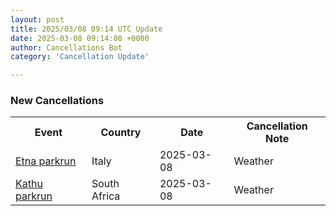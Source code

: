 ```yaml
---
layout: post
title: 2025/03/08 09:14 UTC Update
date: 2025-03-08 09:14:08 +0000
author: Cancellations Bot
category: 'Cancellation Update'

---
```


<h3>New Cancellations</h3>
<div class='hscrollable'>
<table style='width: 100%'>
    <tr>
        <th>Event</th>
        <th>Country</th>
        <th>Date</th>
        <th>Cancellation Note</th>
    </tr>
    <tr>
        <td><a href="https://www.parkrun.it/etna">Etna parkrun</a></td>
        <td>Italy</td>
        <td>2025-03-08</td>
        <td>Weather</td>
    </tr>
    <tr>
        <td><a href="https://www.parkrun.co.za/kathu">Kathu parkrun</a></td>
        <td>South Africa</td>
        <td>2025-03-08</td>
        <td>Weather</td>
    </tr>
</table>
</div>

